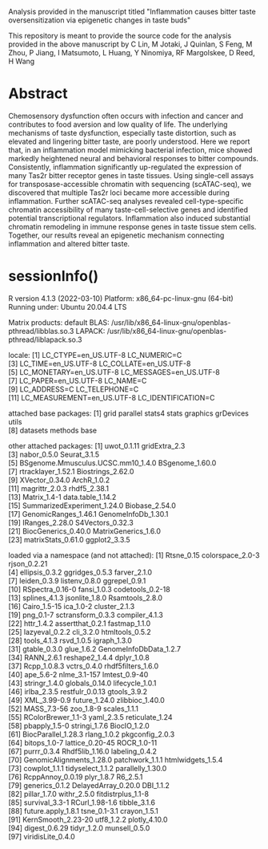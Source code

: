 Analysis provided in the manuscript titled "Inflammation causes bitter taste oversensitization via epigenetic changes in taste buds" 

This repository is meant to provide the source code for the analysis provided in the above manuscript by C Lin, M Jotaki, J Quinlan, S Feng, 
M Zhou, P Jiang, I Matsumoto, L Huang, Y Ninomiya, RF Margolskee, D Reed, H Wang

# Abstract

Chemosensory dysfunction often occurs with infection and cancer and contributes to food aversion and low quality of life. The underlying mechanisms of taste dysfunction, especially taste distortion, such as elevated and lingering bitter taste, are poorly understood. Here we report that, in an inflammation model mimicking bacterial infection, mice showed markedly heightened neural and behavioral responses to bitter compounds. Consistently, inflammation significantly up-regulated the expression of many Tas2r bitter receptor genes in taste tissues. Using single-cell assays for transposase-accessible chromatin with sequencing (scATAC-seq), we discovered that multiple Tas2r loci became more accessible during inflammation. Further scATAC-seq analyses revealed cell-type-specific chromatin accessibility of many taste-cell-selective genes and identified potential transcriptional regulators. Inflammation also induced substantial chromatin remodeling in immune response genes in taste tissue stem cells. Together, our results reveal an epigenetic mechanism connecting inflammation and altered bitter taste.


####
# sessionInfo()
R version 4.1.3 (2022-03-10)
Platform: x86_64-pc-linux-gnu (64-bit)
Running under: Ubuntu 20.04.4 LTS

Matrix products: default
BLAS:   /usr/lib/x86_64-linux-gnu/openblas-pthread/libblas.so.3
LAPACK: /usr/lib/x86_64-linux-gnu/openblas-pthread/liblapack.so.3

locale:
 [1] LC_CTYPE=en_US.UTF-8       LC_NUMERIC=C              
 [3] LC_TIME=en_US.UTF-8        LC_COLLATE=en_US.UTF-8    
 [5] LC_MONETARY=en_US.UTF-8    LC_MESSAGES=en_US.UTF-8   
 [7] LC_PAPER=en_US.UTF-8       LC_NAME=C                 
 [9] LC_ADDRESS=C               LC_TELEPHONE=C            
[11] LC_MEASUREMENT=en_US.UTF-8 LC_IDENTIFICATION=C       

attached base packages:
 [1] grid      parallel  stats4    stats     graphics  grDevices utils    
 [8] datasets  methods   base     

other attached packages:
 [1] uwot_0.1.11                        gridExtra_2.3                     
 [3] nabor_0.5.0                        Seurat_3.1.5                      
 [5] BSgenome.Mmusculus.UCSC.mm10_1.4.0 BSgenome_1.60.0                   
 [7] rtracklayer_1.52.1                 Biostrings_2.62.0                 
 [9] XVector_0.34.0                     ArchR_1.0.2                       
[11] magrittr_2.0.3                     rhdf5_2.38.1                      
[13] Matrix_1.4-1                       data.table_1.14.2                 
[15] SummarizedExperiment_1.24.0        Biobase_2.54.0                    
[17] GenomicRanges_1.46.1               GenomeInfoDb_1.30.1               
[19] IRanges_2.28.0                     S4Vectors_0.32.3                  
[21] BiocGenerics_0.40.0                MatrixGenerics_1.6.0              
[23] matrixStats_0.61.0                 ggplot2_3.3.5                     

loaded via a namespace (and not attached):
 [1] Rtsne_0.15               colorspace_2.0-3         rjson_0.2.21            
 [4] ellipsis_0.3.2           ggridges_0.5.3           farver_2.1.0            
 [7] leiden_0.3.9             listenv_0.8.0            ggrepel_0.9.1           
[10] RSpectra_0.16-0          fansi_1.0.3              codetools_0.2-18        
[13] splines_4.1.3            jsonlite_1.8.0           Rsamtools_2.8.0         
[16] Cairo_1.5-15             ica_1.0-2                cluster_2.1.3           
[19] png_0.1-7                sctransform_0.3.3        compiler_4.1.3          
[22] httr_1.4.2               assertthat_0.2.1         fastmap_1.1.0           
[25] lazyeval_0.2.2           cli_3.2.0                htmltools_0.5.2         
[28] tools_4.1.3              rsvd_1.0.5               igraph_1.3.0            
[31] gtable_0.3.0             glue_1.6.2               GenomeInfoDbData_1.2.7  
[34] RANN_2.6.1               reshape2_1.4.4           dplyr_1.0.8             
[37] Rcpp_1.0.8.3             vctrs_0.4.0              rhdf5filters_1.6.0      
[40] ape_5.6-2                nlme_3.1-157             lmtest_0.9-40           
[43] stringr_1.4.0            globals_0.14.0           lifecycle_1.0.1         
[46] irlba_2.3.5              restfulr_0.0.13          gtools_3.9.2            
[49] XML_3.99-0.9             future_1.24.0            zlibbioc_1.40.0         
[52] MASS_7.3-56              zoo_1.8-9                scales_1.1.1            
[55] RColorBrewer_1.1-3       yaml_2.3.5               reticulate_1.24         
[58] pbapply_1.5-0            stringi_1.7.6            BiocIO_1.2.0            
[61] BiocParallel_1.28.3      rlang_1.0.2              pkgconfig_2.0.3         
[64] bitops_1.0-7             lattice_0.20-45          ROCR_1.0-11             
[67] purrr_0.3.4              Rhdf5lib_1.16.0          labeling_0.4.2          
[70] GenomicAlignments_1.28.0 patchwork_1.1.1          htmlwidgets_1.5.4       
[73] cowplot_1.1.1            tidyselect_1.1.2         parallelly_1.30.0       
[76] RcppAnnoy_0.0.19         plyr_1.8.7               R6_2.5.1                
[79] generics_0.1.2           DelayedArray_0.20.0      DBI_1.1.2               
[82] pillar_1.7.0             withr_2.5.0              fitdistrplus_1.1-8      
[85] survival_3.3-1           RCurl_1.98-1.6           tibble_3.1.6            
[88] future.apply_1.8.1       tsne_0.1-3.1             crayon_1.5.1            
[91] KernSmooth_2.23-20       utf8_1.2.2               plotly_4.10.0           
[94] digest_0.6.29            tidyr_1.2.0              munsell_0.5.0           
[97] viridisLite_0.4.0  

